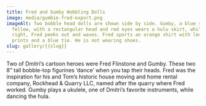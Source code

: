 ```yaml
---
title: Fred and Gumby Wobbling Dolls
image: media/gumbie-fred-export.png
imageAlt: Two bobble head dolls are shown side by side. Gumby, a blue skinned
  fellow, with a rectangular head and red eyes wears a hulu skirt, while to his
  right, Fred peeks out and waves. Fred sports an orange shirt with leopard
  prints and a blue tie. He is not wearing shoes.
slug: gallery/{{slug}}
---
```

Two of Dmitri’s cartoon heroes were Fred Flinstone and Gumby. These two 8” tall bobble-top figurines ‘dance’ when you tap their heads. Fred was the inspiration for his and Tom’s historic house moving and home rental company, Rockhead & Quarry LLC, named after the quarry where Fred worked. Gumby plays a ukulele, one of Dmitri’s favorite instruments, while dancing the hula.